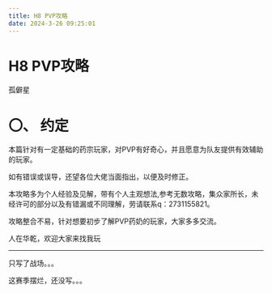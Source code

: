 ```yaml
---
title: H8 PVP攻略
date: 2024-3-26 09:25:01
---
```


# H8 PVP攻略

孤僻星

# 〇、 约定

本篇针对有一定基础的药宗玩家，对PVP有好奇心，并且愿意为队友提供有效辅助的玩家。

如有错误或误导，还望各位大佬当面指出，以便及时修正。

本攻略多为个人经验及见解，带有个人主观想法,参考无数攻略，集众家所长，未经许可的部分以及有错漏或不同理解，劳请联系q：2731155821。

攻略整合不易，针对想要初步了解PVP药奶的玩家，大家多多交流。

人在华乾，欢迎大家来找我玩

---

只写了战场。。。

这赛季摆烂，还没写。。。

‍

